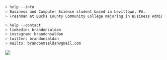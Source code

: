 ````bash
> help --info
> Business and Computer Science student based in Levittown, PA.
> Freshman at Bucks County Community College majoring in Business Administration.
````

````bash
> help --contact
> linkedin: brandonsaldan
> instagram: brandonsaldan
> twitter: brandonsaldan
> mailto: brandonmsaldan@gmail.com
````

![](https://komarev.com/ghpvc/?username=brandonsaldan&color=6A8AFF)
